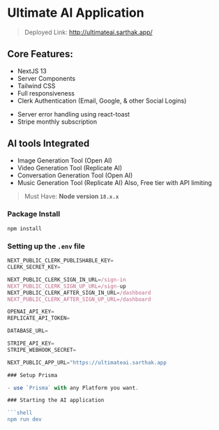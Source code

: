 # Ultimate AI Application

> Deployed Link: http://ultimateai.sarthak.app/

## Core Features:

- NextJS 13
- Server Components
- Tailwind CSS
- Full responsiveness
- Clerk Authentication (Email, Google, & other Social Logins)
<!-- - react-hook-form -->
- Server error handling using react-toast
- Stripe monthly subscription

## AI tools Integrated

- Image Generation Tool (Open AI)
- Video Generation Tool (Replicate AI)
- Conversation Generation Tool (Open AI)
- Music Generation Tool (Replicate AI)
  Also, Free tier with API limiting

> Must Have: **Node version `18.x.x`**

### Package Install

```shell
npm install
```

### Setting up the `.env` file

````js
NEXT_PUBLIC_CLERK_PUBLISHABLE_KEY=
CLERK_SECRET_KEY=

NEXT_PUBLIC_CLERK_SIGN_IN_URL=/sign-in
NEXT_PUBLIC_CLERK_SIGN_UP_URL=/sign-up
NEXT_PUBLIC_CLERK_AFTER_SIGN_IN_URL=/dashboard
NEXT_PUBLIC_CLERK_AFTER_SIGN_UP_URL=/dashboard

OPENAI_API_KEY=
REPLICATE_API_TOKEN=

DATABASE_URL=

STRIPE_API_KEY=
STRIPE_WEBHOOK_SECRET=

NEXT_PUBLIC_APP_URL="https://ultimateai.sarthak.app

### Setup Prisma

- use `Prisma` with any Platform you want.

### Starting the AI application

```shell
npm run dev
````
